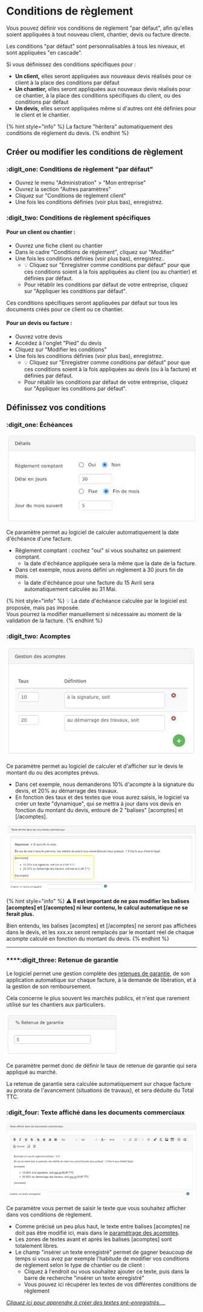 # Conditions de règlement

Vous pouvez définir vos conditions de règlement "par défaut", afin qu'elles soient appliquées à tout nouveau client, chantier, devis ou facture directe.

Les conditions "par défaut" sont personnalisables à tous les niveaux, et sont appliquées "en cascade".

Si vous définissez des conditions spécifiques pour :

* **Un client,** elles seront appliquées aux nouveaux devis réalisés pour ce client à la place des conditions par défaut
* **Un chantier,** elles seront appliquées aux nouveaux devis réalisés pour ce chantier, à la place des conditions spécifiques du client, ou des conditions par défaut
* **Un devis,** elles seront appliquées même si d'autres ont été définies pour le client et le chantier.

{% hint style="info" %}
La facture "héritera" automatiquement des conditions de règlement du devis.
{% endhint %}

## Créer ou modifier les conditions de règlement

### :digit_one: Conditions de règlement "par défaut"

* Ouvrez le menu "Administration" > "Mon entreprise"
* Ouvrez la section "Autres paramètres"
* Cliquez sur "Conditions de règlement client"
*   Une fois les conditions définies (voir plus bas), enregistrez.



### :digit_two: Conditions de règlement spécifiques

#### Pour un client ou chantier :

* Ouvrez une fiche client ou chantier
* Dans le cadre "Conditions de règlement", cliquez sur "Modifier"
* Une fois les conditions définies (voir plus bas), enregistrez..
  * :bulb: Cliquez sur "Enregistrer comme conditions par défaut" pour que ces conditions soient à la fois  appliquées au client (ou au chantier) et définies par défaut.
  *  Pour rétablir les conditions par défaut de votre entreprise, cliquez sur "Appliquer les conditions par défaut".

Ces conditions spécifiques seront appliquées par défaut sur tous les documents créés pour ce client ou ce chantier.



####  Pour un devis ou facture :

* Ouvrez votre devis
* Accédez à l'onglet "Pied" du devis
* Cliquez sur "Modifier les conditions"
* Une fois les conditions définies (voir plus bas), enregistrez.
  * :bulb: Cliquez sur "Enregistrer comme conditions par défaut" pour que ces conditions soient à la fois appliquées au devis (ou à la facture) et définies par défaut.
  * Pour rétablir les conditions par défaut de votre entreprise, cliquez sur "Appliquer les conditions par défaut".



## Définissez vos conditions

### :digit_one: Échéances

![](../../.gitbook/assets/screenshot-80-.png)

Ce paramètre permet au logiciel de calculer automatiquement la date d'échéance d'une facture.

* Règlement comptant : cochez "oui" si vous souhaitez un paiement comptant.
  * la date d'échéance appliquée sera la même que la date de la facture.
* Dans cet exemple, nous avons défini un règlement à 30 jours fin de mois.
  * la date d'échéance pour une facture du 15 Avril sera automatiquement calculée au 31 Mai.

{% hint style="info" %}
:bulb: La date d'échéance calculée par le logiciel est proposée, mais pas imposée.\
Vous pourrez la modifier manuellement si nécessaire au moment de la validation de la facture.
{% endhint %}



### :digit_two: Acomptes

![](../../.gitbook/assets/screenshot-81-.png)

Ce paramètre permet au logiciel de calculer et d'afficher sur le devis le montant du ou des acomptes prévus.

* Dans cet exemple, nous demanderons 10% d'acompte à la signature du devis, et 20% au démarrage des travaux.
* En fonction des taux et des textes que vous aurez saisis, le logiciel va créer un texte "dynamique", qui se mettra à jour dans vos devis en fonction du montant du devis, entouré de 2 "balises" \[acomptes] et \[/acomptes].

![](../../.gitbook/assets/parametrage_texte_conditions.png)

{% hint style="info" %}
:warning: **Il est important de ne pas modifier les balises \[acomptes] et \[/acomptes] ni leur contenu, le calcul automatique ne se ferait plus.**

Bien entendu, les balises \[acomptes] et \[/acomptes] ne seront pas affichées dans le devis, et les xxx.xx seront remplacés par le montant réel de chaque acompte calculé en fonction du montant du devis.
{% endhint %}

****

### ****:digit_three: **Retenue de garantie**

Le logiciel permet une gestion complète des [retenues de garantie](../../pour-aller-plus-loin/les-devis/creer-and-saisir-un-devis/deductions-complementaires/retenue-de-garantie.md), de son application automatique sur chaque facture, à la demande de libération, et à la gestion de son remboursement.

Cela concerne le plus souvent les marchés publics, et n'est que rarement utilisé sur les chantiers aux particuliers.

![](../../.gitbook/assets/parametrage_rg.png)

Ce paramètre permet donc de définir le taux de retenue de garantie qui sera appliqué au marché. 

La retenue de garantie sera calculée automatiquement sur chaque facture au prorata de l'avancement (situations de travaux), et sera déduite du Total TTC.



### :digit_four: Texte affiché dans les documents commerciaux

![](../../.gitbook/assets/screenshot-84-.png)

Ce paramètre vous permet de saisir le texte que vous souhaitez afficher dans vos conditions de règlement.

* Comme précisé un peu plus haut, le texte entre balises \[acomptes] ne doit pas être modifié ici, mais dans le [paramétrage des acomptes](conditions-de-reglement.md#acomptes).
* Les zones de textes avant et après les balises \[acomptes] sont totalement libres.
* Le champ "insérer un texte enregistré" permet de gagner beaucoup de temps si vous avez par exemple l'habitude de modifier vos conditions de règlement selon le type de chantier ou de client :
  * Cliquez à l'endroit ou vous souhaitez ajouter ce texte, puis dans la barre de recherche "insérer un texte enregistré" 
  * Vous pouvez ici récupérer les textes de vos différentes conditions de règlement

[_Cliquez ici pour apprendre à créer des textes pré-enregistrés._](../../les-plus-du-logiciel/bibliotheque-de-textes.md#les-textes-pre-enregistres)__


